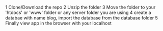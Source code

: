 1 Clone/Download the repo
2 Unzip the folder
3 Move the folder to your 'htdocs' or 'www' folder or any server folder you are using
4 create a databae with name blog, import the database from the database folder
5 Finally view app in the browser with your localhost
